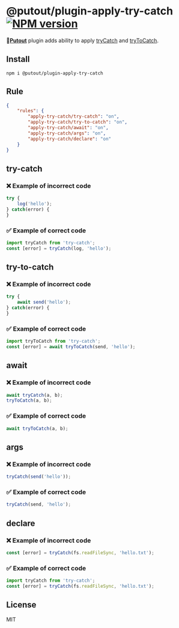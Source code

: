 # @putout/plugin-apply-try-catch [![NPM version][NPMIMGURL]][NPMURL]

[NPMIMGURL]: https://img.shields.io/npm/v/@putout/plugin-apply-try-catch.svg?style=flat&longCache=true
[NPMURL]: https://npmjs.org/package/@putout/plugin-apply-try-catch "npm"

🐊[**Putout**](https://github.com/coderaiser/putout) plugin adds ability to apply [tryCatch](https://github.com/coderaiser/try-catch) and [tryToCatch](https://github.com/coderaiser/try-to-catch).

## Install

```
npm i @putout/plugin-apply-try-catch
```

## Rule

```json
{
    "rules": {
        "apply-try-catch/try-catch": "on",
        "apply-try-catch/try-to-catch": "on",
        "apply-try-catch/await": "on",
        "apply-try-catch/args": "on",
        "apply-try-catch/declare": "on"
    }
}
```

## try-catch

### ❌ Example of incorrect code

```js
try {
    log('hello');
} catch(error) {
}
```

### ✅ Example of correct code

```js
import tryCatch from 'try-catch';
const [error] = tryCatch(log, 'hello');
```

## try-to-catch

### ❌ Example of incorrect code

```js
try {
    await send('hello');
} catch(error) {
}
```

### ✅ Example of correct code

```js
import tryToCatch from 'try-catch';
const [error] = await tryToCatch(send, 'hello');
```

## await

### ❌ Example of incorrect code

```js
await tryCatch(a, b);
tryToCatch(a, b);
```

### ✅ Example of correct code

```js
await tryToCatch(a, b);
```

## args

### ❌ Example of incorrect code

```js
tryCatch(send('hello'));
```

### ✅ Example of correct code

```js
tryCatch(send, 'hello');
```

## declare

### ❌ Example of incorrect code

```js
const [error] = tryCatch(fs.readFileSync, 'hello.txt');
```

### ✅ Example of correct code

```js
import tryCatch from 'try-catch';
const [error] = tryCatch(fs.readFileSync, 'hello.txt');
```

## License

MIT
